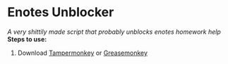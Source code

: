 # Enotes Unblocker
*A very shittily made script that probably unblocks enotes homework help*
**Steps to use:**
1. Download [Tampermonkey](https://chrome.google.com/webstore/detail/tampermonkey/dhdgffkkebhmkfjojejmpbldmpobfkfo?hl=en) or [Greasemonkey](https://addons.mozilla.org/en-US/firefox/addon/greasemonkey/)
